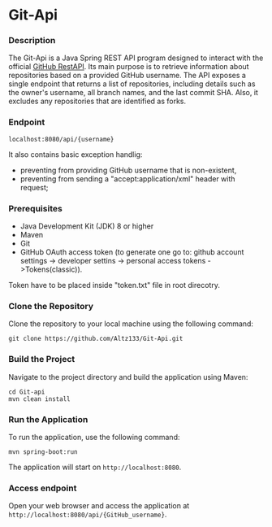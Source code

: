 # Git-Api
### Description
The Git-Api is a Java Spring REST API program designed to interact with the official [GitHub RestAPI].
Its main purpose is to retrieve information about repositories based on a provided GitHub username.
The API exposes a single endpoint that returns a list of repositories, including details such as the owner's username, all branch names, and the last commit SHA.
Also, it excludes any repositories that are identified as forks.

### Endpoint

```
localhost:8080/api/{username}
```
 
 It also contains basic exception handlig:
 * preventing from providing GitHub username that is non-existent,
 * preventing from sending a "accept:application/xml" header with request;


 ### Prerequisites

- Java Development Kit (JDK) 8 or higher
- Maven
- Git
- GitHub OAuth access token (to generate one go to: github account settings -> developer settins -> personal access tokens ->Tokens(classic)).

Token have to be placed inside "token.txt" file in root direcotry.

### Clone the Repository

Clone the repository to your local machine using the following command:
```
git clone https://github.com/Altz133/Git-Api.git
```
### Build the Project

Navigate to the project directory and build the application using Maven:
```
cd Git-api
mvn clean install
```

### Run the Application

To run the application, use the following command:
```
mvn spring-boot:run
```

The application will start on `http://localhost:8080`.

### Access endpoint

Open your web browser and access the application at `http://localhost:8080/api/{GitHub_username}`.

[GitHub RestAPI]: https://docs.github.com/en/rest?apiVersion=2022-11-28
